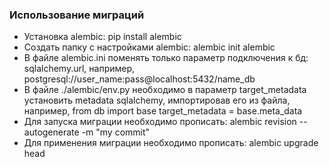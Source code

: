 ###  Использование миграций ### 
- Установка alembic: pip install alembic
- Создать папку с настройками alembic: alembic init alembic
- В файле alembic.ini поменять только параметр подключения к бд: sqlalchemy.url, например, postgresql://user_name:pass@localhost:5432/name_db
- В файле ./alembic/env.py необходимо в параметр target_metadata установить metadata sqlalchemy, импортировав его из файла, например, 
    from db import base
    target_metadata = base.meta_data
- Для запуска миграции необходимо прописать: alembic revision --autogenerate -m "my commit"
- Для применения миграции  необходимо прописать:  alembic upgrade head